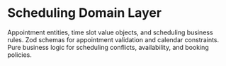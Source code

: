 # Scheduling Domain Layer

Appointment entities, time slot value objects, and scheduling business rules.
Zod schemas for appointment validation and calendar constraints.
Pure business logic for scheduling conflicts, availability, and booking policies.